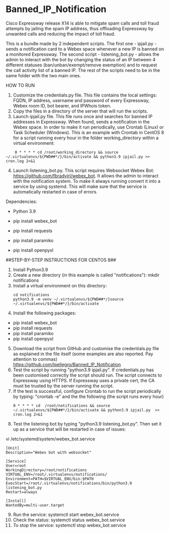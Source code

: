 # Banned_IP_Notification

Cisco Expressway release X14 is able to mitigate spam calls and toll fraud attempts by jailing the spam IP address, thus offloading Expressway by unwanted calls and reducing the impact of toll fraud. 

This is a bundle made by 2 independent scripts. The first one - ipjail.py - sends a notification card to a Webex space whenever a new IP is banned on a monitored Expressway. 
The second script - listening_bot.py - allows the admin to interact with the bot by changing the status of an IP between 4 different statuses (ban/unban/exempt/remove exemption) and to request the call activity list of a banned IP.
The rest of the scripts need to be in the same folder with the two main ones.

HOW TO RUN

1. Customize the credentials.py file. This file contains the local settings: FQDN, IP address, username and password of every Expressway, Webex room ID, bot bearer, and IPWhois token.
2. Copy the files in a directory of the server that will run the scripts.
3. Launch ipjail.py file. This file runs once and searches for banned IP addresses in Expressway. When found, sends a notification in the Webex space. In order to make it run periodically, use Crontab (Linux) or Task Scheduler (Windows). This is an example with Crontab in CentOS 8 for a script running every hour in the folder working_directory within a virtual environment: 
```
    0 * * * * cd /root/working_directory && source ~/.virtualenvs/${PWD##*/}/bin/activate && python3.9 ipjail.py >> cron.log 2>&1
```
4. Launch listening_bot.py. This script requires Websocket Webex Bot: https://github.com/fbradyirl/webex_bot. It allows the admin to interact with the notification system. To make it always running convert it into a service by using systemd. This will make sure that the service is automatically restarted in case of errors.

Dependencies:

- Python 3.9

- pip install webex_bot
- pip install requests
- pip install paramiko
- pip install openpyxl


##STEP-BY-STEP INSTRUCTIONS FOR CENTOS 8##
1. Install Python3.9 
3. Create a new directory (in this example is called "notifications"): mkdir notifications
4. Install a virtual environment on this directory:
   ```
   cd notifications
   python3.9 -m venv ~/.virtualenvs/${PWD##*/}source ~/.virtualenvs/${PWD##*/}/bin/activate
   ```
4. Install the following packages:
- pip install webex_bot
- pip install requests
- pip install paramiko
- pip install openpyxl
   
5. Download the script from GitHub and customise the credentials.py file as explained in the file itself (some examples are also reported. Pay attention to commas)
   https://github.com/lpellegro/Banned_IP_Notification
6. Test the script by running "python3.9 ipjail.py". If credentials.py has been customised correctly the script should run. The script connects to Expressway using HTTPS. If Expressway uses a private cert, the CA must be trusted by the server running the script.
7. If the test is successful, configure Crontab to run the script periodically by typing: "crontab -e" and the the following (the script runs every hour)
   ```
   0 * * * * cd  /root/notifications && source ~/.virtualenvs/${PWD##*/}/bin/activate && python3.9 ipjail.py  >> cron.log 2>&1
   ```
8. Test the listening bot by typing "python3.9 listening_bot.py". Then set it up as a service that will be restarted in case of issues:
   
   
vi /etc/systemd/system/webex_bot.service
```
[Unit]
Description="Webex bot with websocket"

[Service]
User=root
WorkingDirectory=/root/notifications
VIRTUAL_ENV=/root/.virtualenvs/notifications/
Environment=PATH=$VIRTUAL_ENV/bin:$PATH
ExecStart=/root/.virtualenvs/notifications/bin/python3.9 listening_bot.py
Restart=always

[Install]
WantedBy=multi-user.target
```
9. Run the service: systemctl start webex_bot.service
10. Check the status: systemctl status webex_bot.service
11. To stop the service: systemctl stop webex_bot.service


